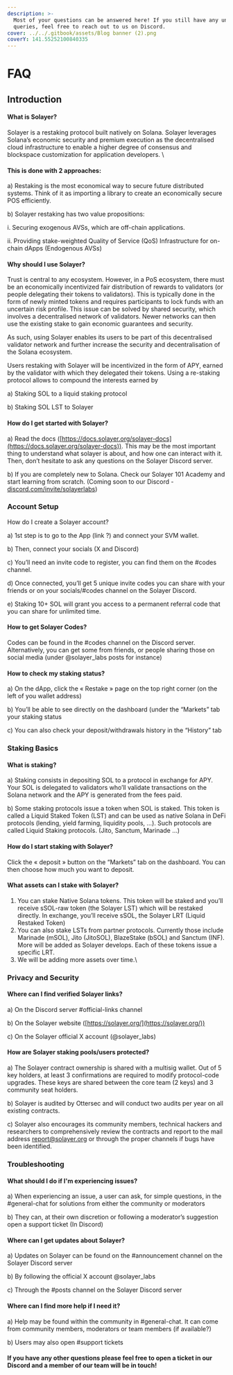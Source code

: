 ```yaml
---
description: >-
  Most of your questions can be answered here! If you still have any unresolved
  queries, feel free to reach out to us on Discord.
cover: ../../.gitbook/assets/Blog banner (2).png
coverY: 141.55252100840335
---
```


# FAQ

## Introduction

#### What is Solayer?

Solayer is a restaking protocol built natively on Solana. Solayer leverages Solana’s economic security and premium execution as the decentralised cloud infrastructure to enable a higher degree of consensus and blockspace customization for application developers. \


#### This is done with 2 approaches:

a) Restaking is the most economical way to secure future distributed systems. Think of it as importing a library to create an economically secure POS efficiently.

b) Solayer restaking has two value propositions:

i. Securing exogenous AVSs, which are off-chain applications.

ii. Providing stake-weighted Quality of Service (QoS) Infrastructure for on-chain dApps (Endogenous AVSs)

#### Why should I use Solayer?

Trust is central to any ecosystem. However, in a PoS ecosystem, there must be an economically incentivized fair distribution of rewards to validators (or people delegating their tokens to validators). This is typically done in the form of newly minted tokens and requires participants to lock funds with an uncertain risk profile. This issue can be solved by shared security, which involves  a decentralised network of validators. Newer networks can then use the existing stake to gain economic guarantees and security.

As such, using Solayer enables its users to be part of this decentralised validator network and further increase the security and decentralisation of the Solana ecosystem.&#x20;

Users restaking with Solayer will be incentivized in the form of APY, earned by the validator with which they delegated their tokens. Using a re-staking protocol allows to compound the interests earned by

a) Staking SOL to a liquid staking protocol

b) Staking SOL LST to Solayer

#### How do I get started with Solayer?

a) Read the docs ([https://docs.solayer.org/solayer-docs](https://docs.solayer.org/solayer-docs)). This may be the most important thing to understand what solayer is about, and how one can interact with it. Then, don’t hesitate to ask any questions on the  Solayer Discord server.

b) If you are completely new to Solana. Check our Solayer 101 Academy and start learning from scratch. (Coming soon to our Discord - [discord.com/invite/solayerlabs](https://discord.com/invite/solayerlabs))



### Account Setup

How do I create a Solayer account?

a) 1st step is to go to the App (link ?) and connect your SVM wallet.

b) Then, connect your socials (X and Discord)

c) You’ll need an invite code to register, you can find them on the #codes channel.

d) Once connected, you’ll get 5 unique invite codes you can share with your friends or on your socials/#codes channel on the Solayer Discord.

e) Staking 10+ SOL will grant you access to a permanent referral code that you can share for unlimited time.

#### How to get Solayer Codes?

Codes can be found in the #codes channel on the Discord server. Alternatively, you can get some from friends, or people sharing those on social media (under @solayer\_labs posts for instance)

#### How to check my staking status?

a) On the dApp, click the « Restake » page on the top right corner (on the left of you wallet address)

b) You’ll be able to see directly on the dashboard (under the “Markets” tab your staking status

c) You can also check your deposit/withdrawals history in the “History” tab



### Staking Basics

#### What is staking?

a) Staking consists in depositing SOL to a protocol in exchange for APY. Your SOL is delegated to validators who’ll validate transactions on the Solana network and the APY is generated from the fees paid.

b) Some staking protocols issue a token when SOL is staked. This token is called a Liquid Staked Token (LST) and can be used as native Solana in DeFi protocols (lending, yield farming, liquidity pools, …). Such protocols are called Liquid Staking protocols. (Jito, Sanctum, Marinade …)

#### How do I start staking with Solayer?

Click the « deposit » button on the “Markets” tab on the dashboard. You can then choose how much you want to deposit.

#### What assets can I stake with Solayer?

1. You can stake Native Solana tokens. This token will be staked and you’ll receive sSOL-raw token (the Solayer LST) which will be restaked directly. In exchange, you’ll receive sSOL, the Solayer LRT (Liquid Restaked Token)
2. You can also stake LSTs from partner protocols. Currently those include Marinade (mSOL), Jito (JitoSOL), BlazeStake (bSOL) and Sanctum (INF). More will be added as Solayer develops. Each of these tokens issue a specific LRT.
3. We will be adding more assets over time.\


### Privacy and Security

#### Where can I find verified Solayer links?

a) On the Discord server #official-links channel

b) On the Solayer website ([https://solayer.org/](https://solayer.org/))

c) On the Solayer official X account (@solayer\_labs)

#### How are Solayer staking pools/users protected?

a) The Solayer contract ownership is shared with a multisig wallet. Out of 5 key holders, at least 3 confirmations are required to modify protocol-code upgrades. These keys are shared between the core team (2 keys) and 3 community seat holders.

b) Solayer is audited by Ottersec and will conduct two audits per year on all existing contracts.

c) Solayer also encourages its community members, technical hackers and researchers to comprehensively review the contracts and report to the mail address [report@solayer.org](mailto:report@solayer.org) or through the proper channels if bugs have been identified.



### Troubleshooting

#### What should I do if I'm experiencing issues?

a) When experiencing an issue, a user can ask, for simple questions, in the #general-chat for solutions from either the community or moderators

b) They can, at their own discretion or following a moderator’s suggestion open a support ticket (In Discord)

#### Where can I get updates about Solayer?

a) Updates on Solayer can be found on the #announcement channel on the Solayer Discord server

b) By following the official X account @solayer\_labs

c) Through the #posts channel on the Solayer Discord server



#### Where can I find more help if I need it?

a) Help may be found within the community in #general-chat. It can come from community members, moderators or team members (if available?)

b) Users may also open #support tickets



#### If you have any other questions please feel free to open a ticket in our Discord and a member of our team will be in touch!
